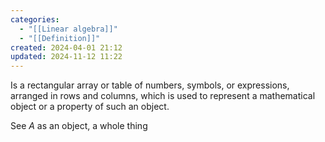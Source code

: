 ```yaml
---
categories:
  - "[[Linear algebra]]"
  - "[[Definition]]"
created: 2024-04-01 21:12
updated: 2024-11-12 11:22
---
```

Is a rectangular array or table of numbers, symbols, or expressions, arranged in rows and columns, which is used to represent a mathematical object or a property of such an object.

See $A$ as an object, a whole thing
